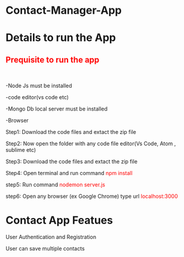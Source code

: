 # Contact-Manager-App



<h1> Details to run the App </h1>

<h2 style="color:red;">Prequisite to run the app </h2><br>

<p> -Node Js must be installed</p>
<p> -code editor(vs code etc)</p>
<p> -Mongo Db local server must be installed</p>
<p> -Browser </p>

<p> Step1: Download the code files and extact the zip file <p>
<p> Step2: Now open the folder with any code file editor(Vs Code, Atom , sublime etc)<p>
<p> Step3: Download the code files and extact the zip file <p>
<p> Step4: Open terminal and run command <span style="color:red"> npm install </span> <p>
<p> step5: Run command <span style="color:red"> nodemon server.js</span> <p>
<p> step6: Open any browser (ex Google Chrome) type url <span style="color:red"> localhost:3000</span></p>

<h1> Contact App Featues </h1>
<p> User Authentication and Registration <p>
<p> User can save multiple contacts </p>



